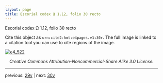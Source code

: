 ```yaml
---
layout: page
title: Escorial codex Ω 1.12, folio 30 recto
---
```


Escorial codex Ω 1.12, folio 30 recto

Cite this object as `urn:cite2:hmt:e4pages.v1:30r`.  The full image is linked to a citation tool you can use to cite regions of the image.

[![e4_522](http://www.homermultitext.org/iipsrv?IIIF=/project/homer/pyramidal/deepzoom/hmt/e4img/2017a/e4_522.tif/full/800,/0/default.jpg)](http://www.homermultitext.org/ict2/?urn=urn:cite2:hmt:e4img.2017a:e4_522) 

<p style="text-align: center; font-style: italic;">Creative Commons Attribution-Noncommercial-Share Alike 3.0 License.</p>

---

previous: [29v](../29v/) | next: [30v](../30v/)